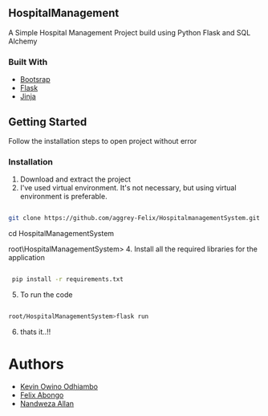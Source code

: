 ## HospitalManagement
A Simple Hospital Management Project build using Python Flask and SQL Alchemy

### Built With

* [Bootsrap](https://getbootstrap.com/)
* [Flask](https://flask.palletsprojects.com/en/1.1.x/)
* [Jinja](https://jinja.palletsprojects.com/en/2.11.x/)


<!-- GETTING STARTED -->
## Getting Started

Follow the installation steps to open project without error

### Installation

1. Download and extract the project
2. I've used virtual environment. It's not necessary, but using virtual environment is preferable.
```sh

git clone https://github.com/aggrey-Felix/HospitalmanagementSystem.git
```
cd  HospitalManagementSystem

root\HospitalManagementSystem>
4. Install all the required libraries for the application
```sh

 pip install -r requirements.txt

```
5. To run the code
```sh

root/HospitalManagementSystem>flask run

```
6. thats it..!!



<h1>Authors</h1>

<ul>
<li><a href="github.com/manodhiambo">Kevin Owino Odhiambo</a></li>
<li><a href="github.com/aggrey-Felix">Felix Abongo</a></li>
<li><a href="github.com/nandweza">Nandweza Allan</a></li>
</ul>